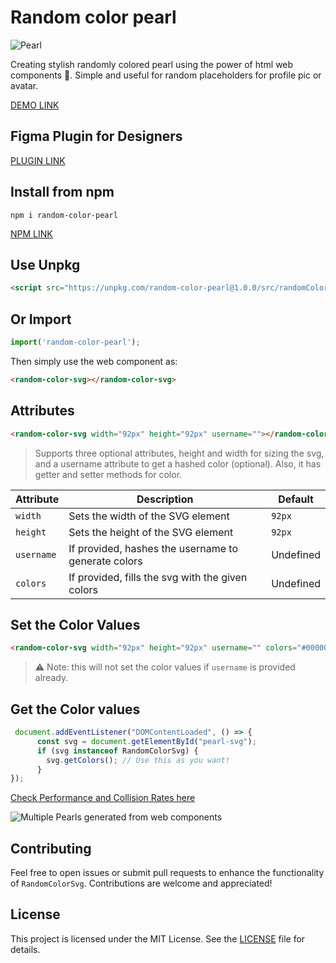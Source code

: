 # Random color pearl

![Pearl](https://github.com/yashrajbharti/random-color-pearl/assets/43868318/46ef4432-3532-41a9-9e9a-0b6e963e3439)

Creating stylish randomly colored pearl using the power of html web components 🪩. Simple and useful for random placeholders for profile pic or avatar.

[DEMO LINK](https://yashrajbharti.github.io/random-color-pearl/)

## Figma Plugin for Designers

[PLUGIN LINK](https://www.figma.com/community/plugin/1380097241436668905)

## Install from npm

```
npm i random-color-pearl
```

[NPM LINK](https://www.npmjs.com/package/random-color-pearl)

## Use Unpkg

```html
<script src="https://unpkg.com/random-color-pearl@1.0.0/src/randomColorSvg.js"></script>
```

## Or Import
  
```js
import('random-color-pearl');
```
  
Then simply use the web component as:

```html
<random-color-svg></random-color-svg>
```

## Attributes

```html
<random-color-svg width="92px" height="92px" username=""></random-color-svg>
```

> Supports three optional attributes, height and width for sizing the svg, and a username attribute to get a hashed color (optional). Also, it has getter and setter methods for color.

| Attribute  | Description                                         | Default   |
| ---------- | --------------------------------------------------- | --------- |
| `width`    | Sets the width of the SVG element                   | `92px`    |
| `height`   | Sets the height of the SVG element                  | `92px`    |
| `username` | If provided, hashes the username to generate colors | Undefined |
| `colors`   | If provided, fills the svg with the given colors    | Undefined |

## Set the Color Values

```html
<random-color-svg width="92px" height="92px" username="" colors="#000000,#1c1c1c,#333333,#4d4d4d,#666666,#808080,#999999,#b3b3b3,#cccccc,#e6e6e6,#f2f2f2,#f5f5f5,#fafafa,#dcdcdc,#c0c0c0"></random-color-svg>
```

> ⚠️ Note: this will not set the color values if `username` is provided already.

## Get the Color values

```js
 document.addEventListener("DOMContentLoaded", () => {
      const svg = document.getElementById("pearl-svg");
      if (svg instanceof RandomColorSvg) {
        svg.getColors(); // Use this as you want!
      }
});
```

[Check Performance and Collision Rates here](https://cybtekk-llp.github.io/Unique-SVG-Generator/)

![Multiple Pearls generated from web components](https://github.com/yashrajbharti/random-color-pearl/assets/43868318/1653ec48-ee34-48e2-ad1e-4c0a21a3e55d)

## Contributing

Feel free to open issues or submit pull requests to enhance the functionality of `RandomColorSvg`. Contributions are welcome and appreciated!

## License

This project is licensed under the MIT License. See the [LICENSE](LICENSE) file for details.
